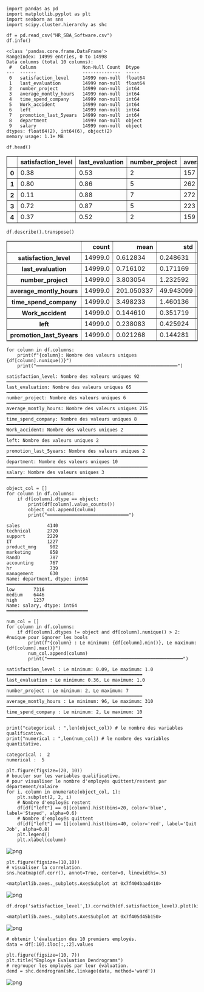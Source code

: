 ```
import pandas as pd
import matplotlib.pyplot as plt
import seaborn as sns
import scipy.cluster.hierarchy as shc
```


```
df = pd.read_csv("HR_SBA_Software.csv")
df.info()
```

    <class 'pandas.core.frame.DataFrame'>
    RangeIndex: 14999 entries, 0 to 14998
    Data columns (total 10 columns):
     #   Column                 Non-Null Count  Dtype  
    ---  ------                 --------------  -----  
     0   satisfaction_level     14999 non-null  float64
     1   last_evaluation        14999 non-null  float64
     2   number_project         14999 non-null  int64  
     3   average_montly_hours   14999 non-null  int64  
     4   time_spend_company     14999 non-null  int64  
     5   Work_accident          14999 non-null  int64  
     6   left                   14999 non-null  int64  
     7   promotion_last_5years  14999 non-null  int64  
     8   department             14999 non-null  object 
     9   salary                 14999 non-null  object 
    dtypes: float64(2), int64(6), object(2)
    memory usage: 1.1+ MB



```
df.head()
```




<div>
<style scoped>
    .dataframe tbody tr th:only-of-type {
        vertical-align: middle;
    }

    .dataframe tbody tr th {
        vertical-align: top;
    }

    .dataframe thead th {
        text-align: right;
    }
</style>
<table border="1" class="dataframe">
  <thead>
    <tr style="text-align: right;">
      <th></th>
      <th>satisfaction_level</th>
      <th>last_evaluation</th>
      <th>number_project</th>
      <th>average_montly_hours</th>
      <th>time_spend_company</th>
      <th>Work_accident</th>
      <th>left</th>
      <th>promotion_last_5years</th>
      <th>department</th>
      <th>salary</th>
    </tr>
  </thead>
  <tbody>
    <tr>
      <th>0</th>
      <td>0.38</td>
      <td>0.53</td>
      <td>2</td>
      <td>157</td>
      <td>3</td>
      <td>0</td>
      <td>1</td>
      <td>0</td>
      <td>sales</td>
      <td>low</td>
    </tr>
    <tr>
      <th>1</th>
      <td>0.80</td>
      <td>0.86</td>
      <td>5</td>
      <td>262</td>
      <td>6</td>
      <td>0</td>
      <td>1</td>
      <td>0</td>
      <td>sales</td>
      <td>medium</td>
    </tr>
    <tr>
      <th>2</th>
      <td>0.11</td>
      <td>0.88</td>
      <td>7</td>
      <td>272</td>
      <td>4</td>
      <td>0</td>
      <td>1</td>
      <td>0</td>
      <td>sales</td>
      <td>medium</td>
    </tr>
    <tr>
      <th>3</th>
      <td>0.72</td>
      <td>0.87</td>
      <td>5</td>
      <td>223</td>
      <td>5</td>
      <td>0</td>
      <td>1</td>
      <td>0</td>
      <td>sales</td>
      <td>low</td>
    </tr>
    <tr>
      <th>4</th>
      <td>0.37</td>
      <td>0.52</td>
      <td>2</td>
      <td>159</td>
      <td>3</td>
      <td>0</td>
      <td>1</td>
      <td>0</td>
      <td>sales</td>
      <td>low</td>
    </tr>
  </tbody>
</table>
</div>




```
df.describe().transpose()
```




<div>
<style scoped>
    .dataframe tbody tr th:only-of-type {
        vertical-align: middle;
    }

    .dataframe tbody tr th {
        vertical-align: top;
    }

    .dataframe thead th {
        text-align: right;
    }
</style>
<table border="1" class="dataframe">
  <thead>
    <tr style="text-align: right;">
      <th></th>
      <th>count</th>
      <th>mean</th>
      <th>std</th>
      <th>min</th>
      <th>25%</th>
      <th>50%</th>
      <th>75%</th>
      <th>max</th>
    </tr>
  </thead>
  <tbody>
    <tr>
      <th>satisfaction_level</th>
      <td>14999.0</td>
      <td>0.612834</td>
      <td>0.248631</td>
      <td>0.09</td>
      <td>0.44</td>
      <td>0.64</td>
      <td>0.82</td>
      <td>1.0</td>
    </tr>
    <tr>
      <th>last_evaluation</th>
      <td>14999.0</td>
      <td>0.716102</td>
      <td>0.171169</td>
      <td>0.36</td>
      <td>0.56</td>
      <td>0.72</td>
      <td>0.87</td>
      <td>1.0</td>
    </tr>
    <tr>
      <th>number_project</th>
      <td>14999.0</td>
      <td>3.803054</td>
      <td>1.232592</td>
      <td>2.00</td>
      <td>3.00</td>
      <td>4.00</td>
      <td>5.00</td>
      <td>7.0</td>
    </tr>
    <tr>
      <th>average_montly_hours</th>
      <td>14999.0</td>
      <td>201.050337</td>
      <td>49.943099</td>
      <td>96.00</td>
      <td>156.00</td>
      <td>200.00</td>
      <td>245.00</td>
      <td>310.0</td>
    </tr>
    <tr>
      <th>time_spend_company</th>
      <td>14999.0</td>
      <td>3.498233</td>
      <td>1.460136</td>
      <td>2.00</td>
      <td>3.00</td>
      <td>3.00</td>
      <td>4.00</td>
      <td>10.0</td>
    </tr>
    <tr>
      <th>Work_accident</th>
      <td>14999.0</td>
      <td>0.144610</td>
      <td>0.351719</td>
      <td>0.00</td>
      <td>0.00</td>
      <td>0.00</td>
      <td>0.00</td>
      <td>1.0</td>
    </tr>
    <tr>
      <th>left</th>
      <td>14999.0</td>
      <td>0.238083</td>
      <td>0.425924</td>
      <td>0.00</td>
      <td>0.00</td>
      <td>0.00</td>
      <td>0.00</td>
      <td>1.0</td>
    </tr>
    <tr>
      <th>promotion_last_5years</th>
      <td>14999.0</td>
      <td>0.021268</td>
      <td>0.144281</td>
      <td>0.00</td>
      <td>0.00</td>
      <td>0.00</td>
      <td>0.00</td>
      <td>1.0</td>
    </tr>
  </tbody>
</table>
</div>




```
for column in df.columns:
    print(f"{column}: Nombre des valeurs uniques {df[column].nunique()}")
    print("━━━━━━━━━━━━━━━━━━━━━━━━━━━━━━━━━━━━━━━━━━━━━━━━━━━━")

```

    satisfaction_level: Nombre des valeurs uniques 92
    ━━━━━━━━━━━━━━━━━━━━━━━━━━━━━━━━━━━━━━━━━━━━━━━━━━━━
    last_evaluation: Nombre des valeurs uniques 65
    ━━━━━━━━━━━━━━━━━━━━━━━━━━━━━━━━━━━━━━━━━━━━━━━━━━━━
    number_project: Nombre des valeurs uniques 6
    ━━━━━━━━━━━━━━━━━━━━━━━━━━━━━━━━━━━━━━━━━━━━━━━━━━━━
    average_montly_hours: Nombre des valeurs uniques 215
    ━━━━━━━━━━━━━━━━━━━━━━━━━━━━━━━━━━━━━━━━━━━━━━━━━━━━
    time_spend_company: Nombre des valeurs uniques 8
    ━━━━━━━━━━━━━━━━━━━━━━━━━━━━━━━━━━━━━━━━━━━━━━━━━━━━
    Work_accident: Nombre des valeurs uniques 2
    ━━━━━━━━━━━━━━━━━━━━━━━━━━━━━━━━━━━━━━━━━━━━━━━━━━━━
    left: Nombre des valeurs uniques 2
    ━━━━━━━━━━━━━━━━━━━━━━━━━━━━━━━━━━━━━━━━━━━━━━━━━━━━
    promotion_last_5years: Nombre des valeurs uniques 2
    ━━━━━━━━━━━━━━━━━━━━━━━━━━━━━━━━━━━━━━━━━━━━━━━━━━━━
    department: Nombre des valeurs uniques 10
    ━━━━━━━━━━━━━━━━━━━━━━━━━━━━━━━━━━━━━━━━━━━━━━━━━━━━
    salary: Nombre des valeurs uniques 3
    ━━━━━━━━━━━━━━━━━━━━━━━━━━━━━━━━━━━━━━━━━━━━━━━━━━━━



```
object_col = [] 
for column in df.columns:
    if df[column].dtype == object:
        print(df[column].value_counts())
        object_col.append(column)
        print("━━━━━━━━━━━━━━━━━━━━━━━━━━━━━━")
```

    sales          4140
    technical      2720
    support        2229
    IT             1227
    product_mng     902
    marketing       858
    RandD           787
    accounting      767
    hr              739
    management      630
    Name: department, dtype: int64
    ━━━━━━━━━━━━━━━━━━━━━━━━━━━━━━
    low       7316
    medium    6446
    high      1237
    Name: salary, dtype: int64
    ━━━━━━━━━━━━━━━━━━━━━━━━━━━━━━



```
num_col = [] 
for column in df.columns:
    if df[column].dtypes != object and df[column].nunique() > 2: #nuique pour ignorer les bools
        print(f"{column} : Le minimum: {df[column].min()}, Le maximum: {df[column].max()}")
        num_col.append(column)
        print("━━━━━━━━━━━━━━━━━━━━━━━━━━━━━━━━━━━━━━━━━━━━━━━━━━")
```

    satisfaction_level : Le minimum: 0.09, Le maximum: 1.0
    ━━━━━━━━━━━━━━━━━━━━━━━━━━━━━━━━━━━━━━━━━━━━━━━━━━
    last_evaluation : Le minimum: 0.36, Le maximum: 1.0
    ━━━━━━━━━━━━━━━━━━━━━━━━━━━━━━━━━━━━━━━━━━━━━━━━━━
    number_project : Le minimum: 2, Le maximum: 7
    ━━━━━━━━━━━━━━━━━━━━━━━━━━━━━━━━━━━━━━━━━━━━━━━━━━
    average_montly_hours : Le minimum: 96, Le maximum: 310
    ━━━━━━━━━━━━━━━━━━━━━━━━━━━━━━━━━━━━━━━━━━━━━━━━━━
    time_spend_company : Le minimum: 2, Le maximum: 10
    ━━━━━━━━━━━━━━━━━━━━━━━━━━━━━━━━━━━━━━━━━━━━━━━━━━



```
print("categorical : ",len(object_col)) # le nombre des variables qualificative.
print("numerical : ",len(num_col)) # le nombre des variables quantitative.
```

    categorical :  2
    numerical :  5



```
plt.figure(figsize=(20, 10))
# boucler sur les variables qualificative.
# pour visualiser le nombre d'employés quittent/restent par département/salaire
for i, column in enumerate(object_col, 1):
    plt.subplot(2, 2, i)
    # Nombre d'employés restent 
    df[df["left"] == 0][column].hist(bins=20, color='blue', label='Stayed', alpha=0.6)
    # Nombre d'employés quittent 
    df[df["left"] == 1][column].hist(bins=40, color='red', label='Quit Job', alpha=0.8)
    plt.legend()
    plt.xlabel(column)
```


![png](output_8_0.png)



```
plt.figure(figsize=(10,10)) 
# visualiser la correlation.
sns.heatmap(df.corr(), annot=True, center=0, linewidths=.5)
```




    <matplotlib.axes._subplots.AxesSubplot at 0x7f404baad410>




![png](output_9_1.png)



```
df.drop('satisfaction_level',1).corrwith(df.satisfaction_level).plot(kind='barh')
```




    <matplotlib.axes._subplots.AxesSubplot at 0x7f405d45b150>




![png](output_10_1.png)



```
# obtenir l'évaluation des 10 premiers employés.
data = df[:10].iloc[:,:2].values

plt.figure(figsize=(10, 7))
plt.title("Employe Evaluation Dendrograms")
# regrouper les employés par leur évaluation.
dend = shc.dendrogram(shc.linkage(data, method='ward'))
```


![png](output_11_0.png)
